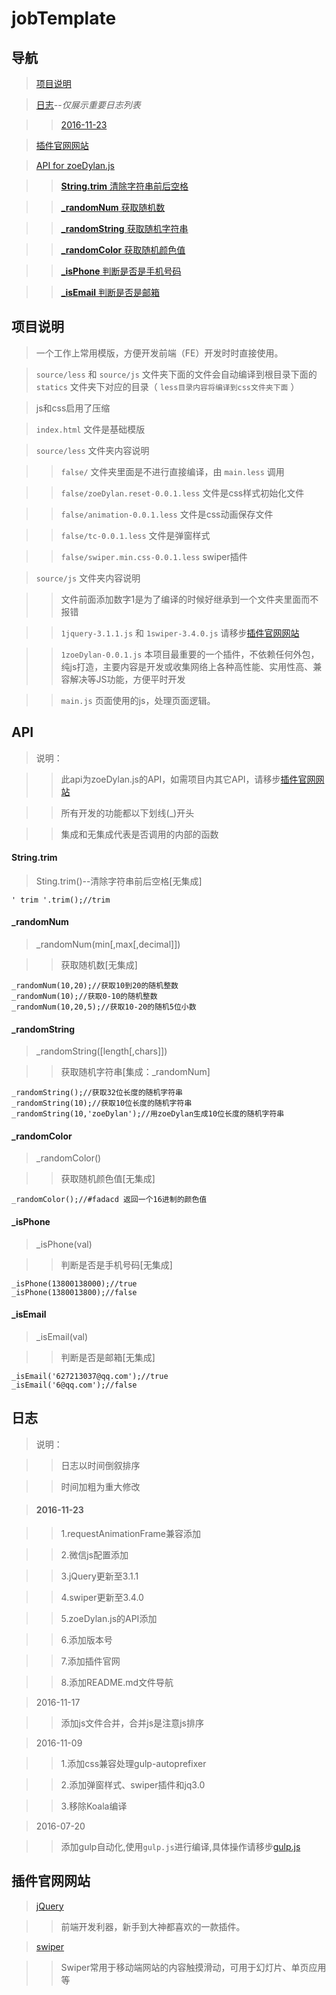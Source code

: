 # jobTemplate

## 导航

> [项目说明](#项目说明 "查看项目说明")

> [日志](#日志 "查看日志")--*仅展示重要日志列表*

>> [2016-11-23](#2016-11-23)

> [插件官网网站](#插件官网网站 "插件官网网站")

> [API for zoeDylan.js](#API "zoeDylan.js的API文档")

>> [**String.trim** 清除字符串前后空格](#String.trim "清除字符串前后空格")

>> [**_randomNum** 获取随机数](#_randomNum "获取随机数")

>> [**_randomString** 获取随机字符串](#_randomString "获取随机字符串")

>> [**_randomColor** 获取随机颜色值](#_randomColor "获取随机颜色值")

>> [**_isPhone** 判断是否是手机号码](#_isPhone "判断是否是手机号码")

>> [**_isEmail** 判断是否是邮箱](#_isEmail "判断是否是邮箱")

## 项目说明

> 一个工作上常用模版，方便开发前端（FE）开发时时直接使用。

> `source/less` 和 `source/js` 文件夹下面的文件会自动编译到根目录下面的 `statics` 文件夹下对应的目录（ `less目录内容将编译到css文件夹下面` ）

> js和css启用了压缩

> `index.html` 文件是基础模版

> `source/less` 文件夹内容说明

>> `false/` 文件夹里面是不进行直接编译，由 `main.less` 调用

>> `false/zoeDylan.reset-0.0.1.less` 文件是css样式初始化文件

>> `false/animation-0.0.1.less` 文件是css动画保存文件

>> `false/tc-0.0.1.less` 文件是弹窗样式

>> `false/swiper.min.css-0.0.1.less` swiper插件

> `source/js` 文件夹内容说明

>> 文件前面添加数字1是为了编译的时候好继承到一个文件夹里面而不报错

>> `1jquery-3.1.1.js` 和 `1swiper-3.4.0.js` 请移步[插件官网网站](#插件官网网站 "插件官网网站")

>> `1zoeDylan-0.0.1.js` 本项目最重要的一个插件，不依赖任何外包，纯js打造，主要内容是开发或收集网络上各种高性能、实用性高、兼容解决等JS功能，方便平时开发

>> `main.js` 页面使用的js，处理页面逻辑。

## API

> 说明： 

>> 此api为zoeDylan.js的API，如需项目内其它API，请移步[插件官网网站](#插件官网网站 "插件官网网站")

>> 所有开发的功能都以下划线(_)开头

>> 集成和无集成代表是否调用的内部的函数

#### String.trim

> Sting.trim()--清除字符串前后空格[无集成]

    ' trim '.trim();//trim

#### _randomNum

> _randomNum(min[,max[,decimal]])

>> 获取随机数[无集成]

    _randomNum(10,20);//获取10到20的随机整数
    _randomNum(10);//获取0-10的随机整数
    _randomNum(10,20,5);//获取10-20的随机5位小数

#### _randomString

> _randomString([length[,chars]])

>> 获取随机字符串[集成：_randomNum]

    _randomString();//获取32位长度的随机字符串
    _randomString(10);//获取10位长度的随机字符串
    _randomString(10,'zoeDylan');//用zoeDylan生成10位长度的随机字符串

#### _randomColor

> _randomColor()

>> 获取随机颜色值[无集成]

    _randomColor();//#fadacd 返回一个16进制的颜色值

#### _isPhone

> _isPhone(val)

>> 判断是否是手机号码[无集成]

    _isPhone(13800138000);//true
    _isPhone(1380013800);//false

#### _isEmail

> _isEmail(val)

>> 判断是否是邮箱[无集成]

    _isEmail('627213037@qq.com');//true
    _isEmail('6@qq.com');//false

## 日志

> 说明：

>> 日志以时间倒叙排序 

>> 时间加粗为重大修改

> #### 2016-11-23

>> 1.requestAnimationFrame兼容添加

>> 2.微信js配置添加 

>> 3.jQuery更新至3.1.1

>> 4.swiper更新至3.4.0

>> 5.zoeDylan.js的API添加

>> 6.添加版本号

>> 7.添加插件官网

>> 8.添加README.md文件导航

> 2016-11-17

>> 添加js文件合并，合并js是注意js排序

> 2016-11-09

>> 1.添加css兼容处理gulp-autoprefixer

>> 2.添加弹窗样式、swiper插件和jq3.0

>> 3.移除Koala编译

> 2016-07-20 

>> 添加gulp自动化,使用`gulp.js`进行编译,具体操作请移步[gulp.js](http://www.gulpjs.com.cn/docs/api/)


## 插件官网网站

> [jQuery](http://jquery.com/)

>> 前端开发利器，新手到大神都喜欢的一款插件。

> [swiper](http://www.swiper.com.cn/)

>> Swiper常用于移动端网站的内容触摸滑动，可用于幻灯片、单页应用等